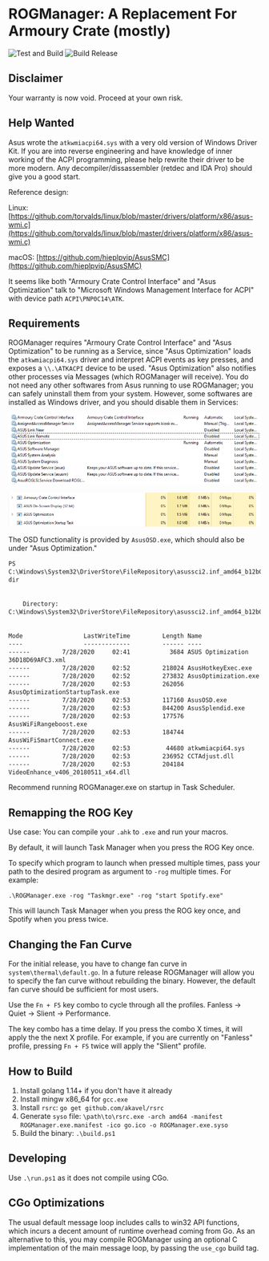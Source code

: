 # ROGManager: A Replacement For Armoury Crate (mostly)

![Test and Build](https://github.com/zllovesuki/ROGManager/workflows/Test%20and%20Build/badge.svg) ![Build Release](https://github.com/zllovesuki/ROGManager/workflows/Build%20Release/badge.svg)

## Disclaimer

Your warranty is now void. Proceed at your own risk.

## Help Wanted

Asus wrote the `atkwmiacpi64.sys` with a very old version of Windows Driver Kit. If you are into reverse engineering and have knowledge of inner working of the ACPI programming, please help rewrite their driver to be more modern. Any decompiler/dissassembler (retdec and IDA Pro) should give you a good start.

Reference design:

Linux: [https://github.com/torvalds/linux/blob/master/drivers/platform/x86/asus-wmi.c](https://github.com/torvalds/linux/blob/master/drivers/platform/x86/asus-wmi.c)

macOS: [https://github.com/hieplpvip/AsusSMC](https://github.com/hieplpvip/AsusSMC)

It seems like both "Armoury Crate Control Interface" and "Asus Optimization" talk to "Microsoft Windows Management Interface for ACPI" with device path `ACPI\PNP0C14\ATK`.

## Requirements

ROGManager requires "Armoury Crate Control Interface" and "Asus Optimization" to be running as a Service, since "Asus Optimization" loads the `atkwmiacpi64.sys` driver and interpret ACPI events as key presses, and exposes a `\\.\ATKACPI` device to be used. "Asus Optimization" also notifies other processes via Messages (which ROGManager will receive). You do not need any other softwares from Asus running to use ROGManager; you can safely uninstall them from your system. However, some softwares are installed as Windows driver, and you should disable them in Services:

![Running Services](images/services.png)

![Running Processes](images/processes.png)

The OSD functionality is provided by `AsusOSD.exe`, which should also be under "Asus Optimization." 

```
PS C:\Windows\System32\DriverStore\FileRepository\asussci2.inf_amd64_b12b0d488bd75133\ASUSOptimization> dir


    Directory: C:\Windows\System32\DriverStore\FileRepository\asussci2.inf_amd64_b12b0d488bd75133\ASUSOptimization


Mode                 LastWriteTime         Length Name
----                 -------------         ------ ----
------         7/28/2020     02:41           3684 ASUS Optimization 36D18D69AFC3.xml
------         7/28/2020     02:52         218024 AsusHotkeyExec.exe
------         7/28/2020     02:52         273832 AsusOptimization.exe
------         7/28/2020     02:53         262056 AsusOptimizationStartupTask.exe
------         7/28/2020     02:53         117160 AsusOSD.exe
------         7/28/2020     02:53         844200 AsusSplendid.exe
------         7/28/2020     02:53         177576 AsusWiFiRangeboost.exe
------         7/28/2020     02:53         184744 AsusWiFiSmartConnect.exe
------         7/28/2020     02:53          44680 atkwmiacpi64.sys
------         7/28/2020     02:53         236952 CCTAdjust.dll
------         7/28/2020     02:53         204184 VideoEnhance_v406_20180511_x64.dll
```

Recommend running ROGManager.exe on startup in Task Scheduler.

## Remapping the ROG Key

Use case: You can compile your `.ahk` to `.exe` and run your macros.

By default, it will launch Task Manager when you press the ROG Key once.

To specify which program to launch when pressed multiple times, pass your path to the desired program as argument to `-rog` multiple times. For example:

```
.\ROGManager.exe -rog "Taskmgr.exe" -rog "start Spotify.exe"
```

This will launch Task Manager when you press the ROG key once, and Spotify when you press twice.

## Changing the Fan Curve

For the initial release, you have to change fan curve in `system\thermal\default.go`. In a future release ROGManager will allow you to specify the fan curve without rebuilding the binary. However, the default fan curve should be sufficient for most users.

Use the `Fn + F5` key combo to cycle through all the profiles. Fanless -> Quiet -> Slient -> Performance.

The key combo has a time delay. If you press the combo X times, it will apply the the next X profile. For example, if you are currently on "Fanless" profile, pressing `Fn + F5` twice will apply the "Slient" profile.

## How to Build

1. Install golang 1.14+ if you don't have it already
2. Install mingw x86_64 for `gcc.exe`
2. Install `rsrc`: `go get github.com/akavel/rsrc`
3. Generate `syso` file: `\path\to\rsrc.exe -arch amd64 -manifest ROGManager.exe.manifest -ico go.ico -o ROGManager.exe.syso`
4. Build the binary: `.\build.ps1`

## Developing

Use `.\run.ps1` as it does not compile using CGo.

## CGo Optimizations

The usual default message loop includes calls to win32 API functions, which incurs a decent amount of runtime overhead coming from Go. As an alternative to this, you may compile ROGManager using an optional C implementation of the main message loop, by passing the `use_cgo` build tag.

